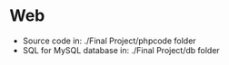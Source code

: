 # Web

- Source code in: ./Final Project/phpcode folder
- SQL for MySQL database in: ./Final Project/db folder

